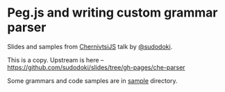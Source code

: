 # Peg.js and writing custom grammar parser

Slides and samples from [ChernivtsiJS](http://chernivtsi.js.org/) talk by [@sudodoki](github.com/sudodoki).

This is a copy. Upstream is here – https://github.com/sudodoki/slides/tree/gh-pages/che-parser

Some grammars and code samples are in [sample](https://github.com/chernivtsijs/pegjs-and-custom-grammars-che-17/tree/gh-pages/sample) directory.
